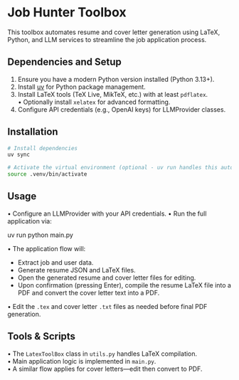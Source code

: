 # Job Hunter Toolbox

This toolbox automates resume and cover letter generation using LaTeX, Python, and LLM services to streamline the job application process.

## Dependencies and Setup
1. Ensure you have a modern Python version installed (Python 3.13+).
2. Install [uv](https://docs.astral.sh/uv/) for Python package management.
3. Install LaTeX tools (TeX Live, MikTeX, etc.) with at least `pdflatex`.  
   • Optionally install `xelatex` for advanced formatting.  
4. Configure API credentials (e.g., OpenAI keys) for LLMProvider classes.

## Installation
```bash
# Install dependencies
uv sync

# Activate the virtual environment (optional - uv run handles this automatically)
source .venv/bin/activate
```

## Usage
• Configure an LLMProvider with your API credentials.
• Run the full application via:
  
  uv run python main.py

• The application flow will:
  - Extract job and user data.
  - Generate resume JSON and LaTeX files.
  - Open the generated resume and cover letter files for editing.
  - Upon confirmation (pressing Enter), compile the resume LaTeX file into a PDF and convert the cover letter text into a PDF.
  
• Edit the `.tex` and cover letter `.txt` files as needed before final PDF generation.

## Tools & Scripts
• The `LatexToolBox` class in `utils.py` handles LaTeX compilation.  
• Main application logic is implemented in `main.py`.  
• A similar flow applies for cover letters—edit then convert to PDF.
